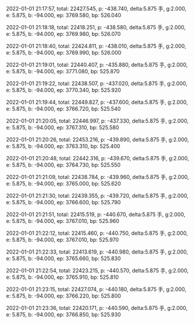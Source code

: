 2022-01-01 21:17:57, total: 22427.545, p: -438.740, delta:5.875 手, g:2.000, e: 5.875, b: -94.000, ep: 3769.580, bp: 526.040

2022-01-01 21:18:18, total: 22418.251, p: -438.580, delta:5.875 手, g:2.000, e: 5.875, b: -94.000, ep: 3769.980, bp: 526.070

2022-01-01 21:18:40, total: 22424.811, p: -438.010, delta:5.875 手, g:2.000, e: 5.875, b: -94.000, ep: 3769.990, bp: 526.000

2022-01-01 21:19:01, total: 22440.407, p: -435.880, delta:5.875 手, g:2.000, e: 5.875, b: -94.000, ep: 3771.080, bp: 525.870

2022-01-01 21:19:22, total: 22438.507, p: -437.020, delta:5.875 手, g:2.000, e: 5.875, b: -94.000, ep: 3770.340, bp: 525.920

2022-01-01 21:19:44, total: 22449.827, p: -437.600, delta:5.875 手, g:2.000, e: 5.875, b: -94.000, ep: 3766.720, bp: 525.540

2022-01-01 21:20:05, total: 22446.997, p: -437.330, delta:5.875 手, g:2.000, e: 5.875, b: -94.000, ep: 3767.310, bp: 525.580

2022-01-01 21:20:26, total: 22453.216, p: -439.890, delta:5.875 手, g:2.000, e: 5.875, b: -94.000, ep: 3763.310, bp: 525.400

2022-01-01 21:20:48, total: 22442.316, p: -439.670, delta:5.875 手, g:2.000, e: 5.875, b: -94.000, ep: 3764.730, bp: 525.550

2022-01-01 21:21:09, total: 22438.784, p: -439.960, delta:5.875 手, g:2.000, e: 5.875, b: -94.000, ep: 3765.000, bp: 525.620

2022-01-01 21:21:30, total: 22439.355, p: -439.720, delta:5.875 手, g:2.000, e: 5.875, b: -94.000, ep: 3766.600, bp: 525.790

2022-01-01 21:21:51, total: 22415.519, p: -440.670, delta:5.875 手, g:2.000, e: 5.875, b: -94.000, ep: 3767.010, bp: 525.960

2022-01-01 21:22:12, total: 22415.460, p: -440.750, delta:5.875 手, g:2.000, e: 5.875, b: -94.000, ep: 3767.010, bp: 525.970

2022-01-01 21:22:33, total: 22413.619, p: -440.980, delta:5.875 手, g:2.000, e: 5.875, b: -94.000, ep: 3765.660, bp: 525.830

2022-01-01 21:22:54, total: 22423.215, p: -440.570, delta:5.875 手, g:2.000, e: 5.875, b: -94.000, ep: 3765.910, bp: 525.810

2022-01-01 21:23:15, total: 22427.074, p: -440.180, delta:5.875 手, g:2.000, e: 5.875, b: -94.000, ep: 3766.220, bp: 525.800

2022-01-01 21:23:36, total: 22420.171, p: -440.590, delta:5.875 手, g:2.000, e: 5.875, b: -94.000, ep: 3766.850, bp: 525.930